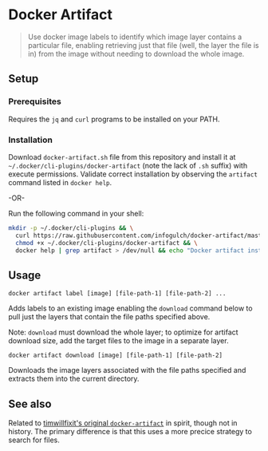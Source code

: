# Docker Artifact

> Use docker image labels to identify which image layer contains a particular file, enabling retrieving just that file (well, the layer the file is in) from the image without needing to download the whole image.

## Setup

### Prerequisites

Requires the `jq` and `curl` programs to be installed on your PATH.

### Installation

Download `docker-artifact.sh` file from this repository and install it at `~/.docker/cli-plugins/docker-artifact` (note the lack of `.sh` suffix) with execute permissions. Validate correct installation by observing the `artifact` command listed in `docker help`.

-OR-

Run the following command in your shell:

```bash
mkdir -p ~/.docker/cli-plugins && \
  curl https://raw.githubusercontent.com/infogulch/docker-artifact/master/docker-artifact.sh > ~/.docker/cli-plugins/docker-artifact && \
  chmod +x ~/.docker/cli-plugins/docker-artifact && \
  docker help | grep artifact > /dev/null && echo "Docker artifact install succeeded!" || echo "Docker artifact install failed :("
```

## Usage

`docker artifact label [image] [file-path-1] [file-path-2] ...`

Adds labels to an existing image enabling the `download` command below to pull just the layers that contain the file paths specified above.

Note: `download` must download the whole layer; to optimize for artifact download size, add the target files to the image in a separate layer.

`docker artifact download [image] [file-path-1] [file-path-2]`

Downloads the image layers associated with the file paths specified and extracts them into the current directory.

## See also

Related to [timwillfixit's original `docker-artifact`](https://github.com/tomwillfixit/docker-artifact) in spirit, though not in history. The primary difference is that this uses a more precice strategy to search for files.

